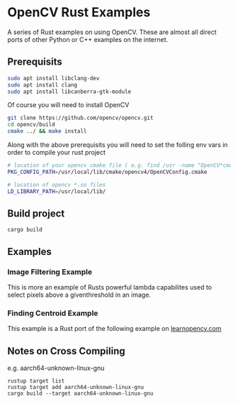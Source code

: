 # OpenCV Rust Examples
A series of Rust examples on using OpenCV.  These are almost all direct ports of other Python or C++ examples on the internet.

## Prerequisits

``` bash
sudo apt install libclang-dev
sudo apt install clang
sudo apt install libcanberra-gtk-module
```

Of course you will need to install OpenCV

``` bash
git clone https://github.com/opencv/opencv.git
cd opencv/build
cmake ../ && make install
```

Along with the above prerequisits you will need to set the folling env vars in order to compile your rust project

``` bash
# location of your opencv cmake file ( e.g. find /usr -name "OpenCV*cmake")
PKG_CONFIG_PATH=/usr/local/lib/cmake/opencv4/OpenCVConfig.cmake

# location of opencv *.so files
LD_LIBRARY_PATH=/usr/local/lib/
```

## Build project
```
cargo build 
```

## Examples
### Image Filtering Example
This is more an example of Rusts powerful lambda capabilites used to select pixels above a giventhreshold in an image.



### Finding Centroid Example
This example is a Rust port of the following example on [learnopencv.com](https://learnopencv.com/find-center-of-blob-centroid-using-opencv-cpp-python/)



## Notes on Cross Compiling 
e.g. aarch64-unknown-linux-gnu 

```
rustup target list
rustup target add aarch64-unknown-linux-gnu 
cargo build --target aarch64-unknown-linux-gnu
```